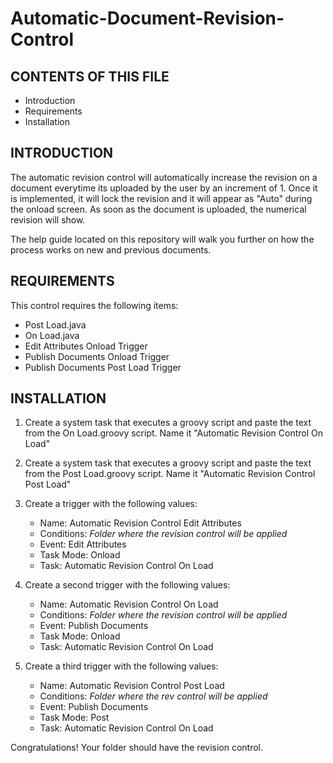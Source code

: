 # Automatic-Document-Revision-Control

CONTENTS OF THIS FILE
---------------------

 * Introduction
 * Requirements
 * Installation


INTRODUCTION
------------

The automatic revision control will automatically increase the revision on a document everytime its uploaded by the user by an increment of 1. Once it is implemented, it will lock the revision and it will appear as "Auto" during the onload screen. As soon as the document is uploaded, the numerical revision will show. 

The help guide located on this repository will walk you further on how the process works on new and previous documents. 



REQUIREMENTS
------------

This control requires the following items:

 * Post Load.java
 * On Load.java
 * Edit Attributes Onload Trigger
 * Publish Documents Onload Trigger
 * Publish Documents Post Load Trigger


INSTALLATION
------------
 
 1. Create a system task that executes a groovy script and paste the text from the On Load.groovy script. Name it "Automatic Revision Control On Load"

 2. Create a system task that executes a groovy script and paste the text from the Post Load.groovy script. Name it "Automatic Revision Control Post Load"

 3. Create a trigger with the following values: 
	- Name: Automatic Revision Control Edit Attributes
	- Conditions: *Folder where the revision control will be applied*
	- Event: Edit Attributes
	- Task Mode: Onload
	- Task: Automatic Revision Control On Load

 3. Create a second trigger with the following values: 
	- Name: Automatic Revision Control On Load
	- Conditions: *Folder where the revision control will be applied*
	- Event: Publish Documents
	- Task Mode: Onload
	- Task: Automatic Revision Control On Load

 4. Create a third trigger with the following values: 
	- Name: Automatic Revision Control Post Load 
	- Conditions: *Folder where the rev control will be applied*
	- Event: Publish Documents
	- Task Mode: Post
	- Task: Automatic Revision Control On Load

Congratulations! Your folder should have the revision control.
